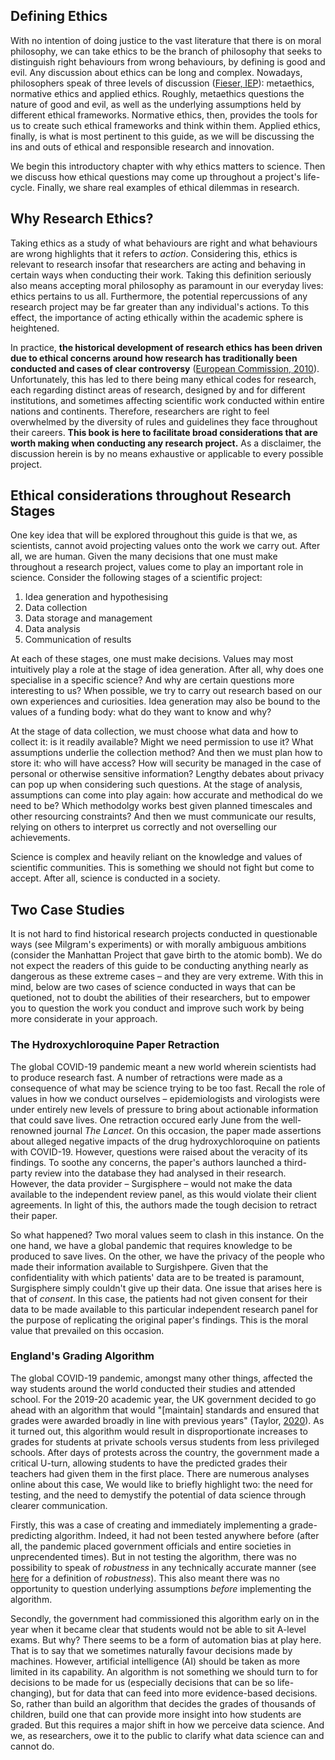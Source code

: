 ## Defining Ethics

With no intention of doing justice to the vast literature that there is on moral philosophy, we can take ethics to be the branch of philosophy that seeks to distinguish right behaviours from wrong behaviours, by defining is good and evil. 
Any discussion about ethics can be long and complex. 
Nowadays, philosophers speak of three levels of discussion ([Fieser, IEP](https://www.iep.utm.edu/ethics/)): metaethics, normative ethics and applied ethics. 
Roughly, metaethics questions the nature of good and evil, as well as the underlying assumptions held by different ethical frameworks. 
Normative ethics, then, provides the tools for us to create such ethical frameworks and think within them. 
Applied ethics, finally, is what is most pertinent to this guide, as we will be discussing the ins and outs of ethical and responsible research and innovation.

We begin this introductory chapter with why ethics matters to science. Then we discuss how ethical questions may come up throughout a project's life-cycle. 
Finally, we share real examples of ethical dilemmas in research.

## Why Research Ethics?

Taking ethics as a study of what behaviours are right and what behaviours are wrong highlights that it refers to *action*. 
Considering this, ethics is relevant to research insofar that researchers are acting and behaving in certain ways when conducting their work. 
Taking this definition seriously also means accepting moral philosophy as paramount in our everyday lives: ethics pertains to us all. 
Furthermore, the potential repercussions of any research project may be far greater than any individual's actions. 
To this effect, the importance of acting ethically within the academic sphere is heightened.

In practice, **the historical development of research ethics has been driven due to ethical concerns around how research has traditionally been conducted and cases of clear controversy** ([European Commission, 2010](http://ec.europa.eu/research/science-society/document_library/pdf_06/textbook-on-ethics-report_en.pdf)). 
Unfortunately, this has led to there being many ethical codes for research, each regarding distinct areas of research, designed by and for different institutions, and sometimes affecting scientific work conducted within entire nations and continents. 
Therefore, researchers are right to feel overwhelmed by the diversity of rules and guidelines they face throughout their careers. 
**This book is here to facilitate broad considerations that are worth making when conducting any research project.** 
As a disclaimer, the discussion herein is by no means exhaustive or applicable to every possible project.

## Ethical considerations throughout Research Stages

One key idea that will be explored throughout this guide is that we, as scientists, cannot avoid projecting values onto the work we carry out. 
After all, we are human. Given the many decisions that one must make throughout a research project, values come to play an important role in science. 
Consider the following stages of a scientific project:

1. Idea generation and hypothesising
2. Data collection
3. Data storage and management
4. Data analysis
5. Communication of results

At each of these stages, one must make decisions. 
Values may most intuitively play a role at the stage of idea generation. After all, why does one specialise in a specific science? And why are certain questions more interesting to us? 
When possible, we try to carry out research based on our own experiences and curiosities. Idea generation may also be bound to the values of a funding body: what do they want to know and why?

At the stage of data collection, we must choose what data and how to collect it: is it readily available? 
Might we need permission to use it? What assumptions underlie the collection method? 
And then we must plan how to store it: who will have access? How will security be managed in the case of personal or otherwise sensitive information? 
Lengthy debates about privacy can pop up when considering such questions. 
At the stage of analysis, assumptions can come into play again: how accurate and methodical do we need to be? 
Which methodolgy works best given planned timescales and other resourcing constraints? 
And then we must communicate our results, relying on others to interpret us correctly and not overselling our achievements.

Science is complex and heavily reliant on the knowledge and values of scientific communities. 
This is something we should not fight but come to accept.
After all, science is conducted in a society.

## Two Case Studies

It is not hard to find historical research projects conducted in questionable ways (see Milgram's experiments) or with morally ambiguous ambitions (consider the Manhattan Project that gave birth to the atomic bomb). 
We do not expect the readers of this guide to be conducting anything nearly as dangerous as these extreme cases – and they are very extreme.
With this in mind, below are two cases of science conducted in ways that can be quetioned, not to doubt the abilities of their researchers, but to empower you to question the work you conduct and improve such work by being more considerate in your approach.

### The Hydroxychloroquine Paper Retraction

The global COVID-19 pandemic meant a new world wherein scientists had to produce research fast. 
A number of retractions were made as a consequence of what may be science trying to be too fast.
Recall the role of values in how we conduct ourselves – epidemiologists and virologists were under entirely new levels of pressure to bring about actionable information that could save lives.
One retraction occured early June from the well-renowned journal *The Lancet*.
On this occasion, the paper made assertions about alleged negative impacts of the drug hydroxychloroquine on patients with COVID-19. 
However, questions were raised about the veracity of its findings. 
To soothe any concerns, the paper's authors launched a third-party review into the database they had analysed in their research. 
However, the data provider – Surgisphere – would not make the data available to the independent review panel, as this would violate their client agreements. 
In light of this, the authors made the tough decision to retract their paper.

So what happened? 
Two moral values seem to clash in this instance. 
On the one hand, we have a global pandemic that requires knowledge to be produced to save lives. 
On the other, we have the privacy of the people who made their information available to Surgishpere. 
Given that the confidentiality with which patients' data are to be treated is paramount, Surgisphere simply couldn't give up their data. 
One issue that arises here is that of *consent*. 
In this case, the patients had not given consent for their data to be made available to this particular independent research panel for the purpose of replicating the original paper's findings. 
This is the moral value that prevailed on this occasion. 

### England's Grading Algorithm

The global COVID-19 pandemic, amongst many other things, affected the way students around the world conducted their studies and attended school. 
For the 2019-20 academic year, the UK government decided to go ahead with an algorithm that would "[maintain] standards and ensured that grades were awarded broadly in line with previous years" (Taylor, [2020](https://www.gov.uk/government/news/statement-from-roger-taylor-chair-ofqual)). 
As it turned out, this algorithm would result in disproportionate increases to grades for students at private schools versus students from less privileged schools. 
After days of protests across the country, the government made a critical U-turn, allowing students to have the predicted grades their teachers had given them in the first place. 
There are numerous analyses online about this case, 
We would like to briefly highlight two: the need for testing, and the need to demystify the potential of data science through clearer communication. 

Firstly, this was a case of creating and immediately implementing a grade-predicting algorithm. 
Indeed, it had not been tested anywhere before (after all, the pandemic placed government officials and entire societies in unprecendented times). 
But in not testing the algorithm, there was no possibility to speak of *robustness* in any technically accurate manner (see [here](https://the-turing-way.netlify.app/reproducible-research/overview/overview-definitions.html?highlight=robustness#table-of-definitions-for-reproducibility) for a definition of *robustness*). 
This also meant there was no opportunity to question underlying assumptions *before* implementing the algorithm. 

Secondly, the government had commissioned this algorithm early on in the year when it became clear that students would not be able to sit A-level exams. 
But why? 
There seems to be a form of automation bias at play here. 
That is to say that we sometimes naturally favour decisions made by machines. 
However, artificial intelligence (AI) should be taken as more limited in its capability. 
An algorithm is not something we should turn to for decisions to be made for us (especially decisions that can be so life-changing), but for data that can feed into more evidence-based decisions. 
So, rather than build an algorithm that decides the grades of thousands of children, build one that can provide more insight into how students are graded. 
But this requires a major shift in how we perceive data science. 
And we, as researchers, owe it to the public to clarify what data science can and cannot do.
